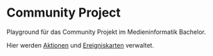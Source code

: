 # Community Project
Playground für das Community Projekt im Medieninformatik Bachelor.

Hier werden [Aktionen](https://github.com/users/cnoss/projects/5/views/9) und [Ereigniskarten](https://github.com/users/cnoss/projects/5/views/1) verwaltet. 
